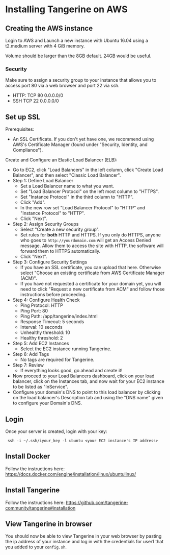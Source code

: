 # Installing Tangerine on AWS

## Creating the AWS instance
Login to AWS and Launch a new instance with Ubuntu 16.04 using a t2.medium server with 4 GiB memory. 

Volume should be larger than the 8GB default. 24GB would be useful.

### Security
Make sure to assign a security group to your instance that allows you to access port 80 via a web browser and port 22 via ssh. 

- HTTP: TCP	80	0.0.0.0/0
- SSH	TCP	22	0.0.0.0/0


## Set up SSL
Prerequisites:
- An SSL Certificate. If you don't yet have one, we recommend using AWS's Certificate Manager (found under "Security, Identity, and Compliance").

Create and Configure an Elastic Load Balancer (ELB):
- Go to EC2, click "Load Balancers" in the left column, click "Create Load Balancer", and then select "Classic Load Balancer". 
- Step 1: Define Load Balancer 
  - Set a Load Balancer name to what you want.
  - Set "Load Balancer Protocol" on the left most column to "HTTPS".
  - Set "Instance Protocol" in the third column to "HTTP". 
  - Click "Add".
  - In the new row set "Load Balancer Protocol" to "HTTP" and "Instance Protocol" to "HTTP". 
  - Click "Next".
- Step 2: Assign Security Groups
  - Select "Create a new security group".
  - Set rules for __both__ HTTP and HTTPS. If you only do HTTPS, anyone who goes to `http://yourdomain.com` will get an Access Denied message. Allow them to access the site with HTTP, the software will forward them to HTTPS automatically.  
  - Click "Next".
- Step 3: Configure Security Settings
  - If you have an SSL certificate, you can upload that here. Otherwise select "Choose an existing certificate from AWS Certificate Manager (ACM)".
  - If you have not requested a certificate for your domain yet, you will need to click "Request a new certificate from ACM" and follow those instructions before proceeding.
- Step 4: Configure Health Check
  - Ping Protocol: HTTP
  - Ping Port: 80
  - Ping Path: /app/tangerine/index.html
  - Response Timeout: 5 seconds
  - Interval: 10 seconds
  - Unhealthy threshold: 10
  - Healthy threshold: 2
- Step 5: Add EC2 Instances
  - Select the EC2 instance running Tangerine.
- Step 6: Add Tags 
  - No tags are required for Tangerine.
- Step 7: Review
  - If everything looks good, go ahead and create it!
- Now proceed to your Load Balancers dashboard, click on your load balancer, click on the Instances tab, and now wait for your EC2 instance to be listed as "InService". 
- Configure your domain's DNS to point to this load balancer by clicking on the load balancer's Description tab and using the "DNS name" given to configure your Domain's DNS. 

## Login
Once your server is created, login with your key:
```` 
 ssh -i ~/.ssh/iyour_key -l ubuntu <your EC2 instance's IP address>
````
## Install Docker
Follow the instructions here: https://docs.docker.com/engine/installation/linux/ubuntulinux/

## Install Tangerine
Follow the instructions here: https://github.com/tangerine-community/tangerine#installation

## View Tangerine in browser

You should now be able to view Tangerine in your web browser by pasting the ip address of your instance and log in with the credentials for user1 that you added to your `config.sh`.
